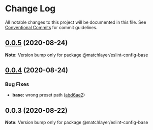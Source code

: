 # Change Log

All notable changes to this project will be documented in this file.
See [Conventional Commits](https://conventionalcommits.org) for commit guidelines.

## [0.0.5](https://github.com/matchlayer/eslint-config/compare/@matchlayer/eslint-config-base@0.0.4...@matchlayer/eslint-config-base@0.0.5) (2020-08-24)

**Note:** Version bump only for package @matchlayer/eslint-config-base





## [0.0.4](https://github.com/matchlayer/eslint-config/compare/@matchlayer/eslint-config-base@0.0.3...@matchlayer/eslint-config-base@0.0.4) (2020-08-24)


### Bug Fixes

* **base:** wrong preset path ([abd6ae2](https://github.com/matchlayer/eslint-config/commit/abd6ae28cafb7f6b629d30830e33fbeffb6ad8ca))





## 0.0.3 (2020-08-22)

**Note:** Version bump only for package @matchlayer/eslint-config-base
